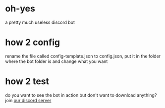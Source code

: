 # oh-yes
a pretty much useless discord bot

# how 2 config
rename the file called config-template.json to config.json, put it in the folder where the bot folder is and change what you want

# how 2 test
do you want to see the bot in action but don't want to download anything? join  [our discord server](https://discord.com/invite/VgwTUjx)
